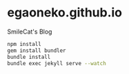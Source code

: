 # egaoneko.github.io
SmileCat's Blog

```sh
npm install
gem install bundler
bundle install
bundle exec jekyll serve --watch
```